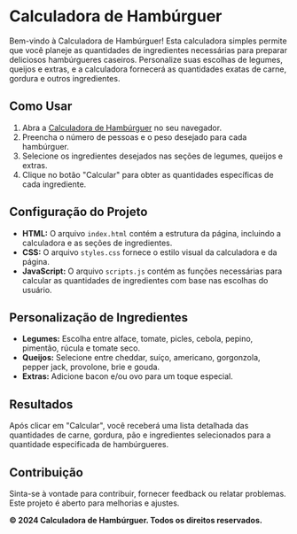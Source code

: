 # Calculadora de Hambúrguer

Bem-vindo à Calculadora de Hambúrguer! Esta calculadora simples permite que você planeje as quantidades de ingredientes necessárias para preparar deliciosos hambúrgueres caseiros. Personalize suas escolhas de legumes, queijos e extras, e a calculadora fornecerá as quantidades exatas de carne, gordura e outros ingredientes.

## Como Usar

1. Abra a [Calculadora de Hambúrguer](https://vini-fritzen.github.io/CallBurger/{:target="_blank"}) no seu navegador.
2. Preencha o número de pessoas e o peso desejado para cada hambúrguer.
3. Selecione os ingredientes desejados nas seções de legumes, queijos e extras.
4. Clique no botão "Calcular" para obter as quantidades específicas de cada ingrediente.

## Configuração do Projeto

- **HTML:** O arquivo `index.html` contém a estrutura da página, incluindo a calculadora e as seções de ingredientes.
- **CSS:** O arquivo `styles.css` fornece o estilo visual da calculadora e da página.
- **JavaScript:** O arquivo `scripts.js` contém as funções necessárias para calcular as quantidades de ingredientes com base nas escolhas do usuário.

## Personalização de Ingredientes

- **Legumes:** Escolha entre alface, tomate, picles, cebola, pepino, pimentão, rúcula e tomate seco.
- **Queijos:** Selecione entre cheddar, suíço, americano, gorgonzola, pepper jack, provolone, brie e gouda.
- **Extras:** Adicione bacon e/ou ovo para um toque especial.

## Resultados

Após clicar em "Calcular", você receberá uma lista detalhada das quantidades de carne, gordura, pão e ingredientes selecionados para a quantidade especificada de hambúrgueres.

## Contribuição

Sinta-se à vontade para contribuir, fornecer feedback ou relatar problemas. Este projeto é aberto para melhorias e ajustes.

**© 2024 Calculadora de Hambúrguer. Todos os direitos reservados.**